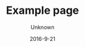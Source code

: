 ---
title: 'Example page'
description: 'This is an example of a page'
sections:
    -
        text: "# Example section page\n\nThis is an example of a section page\n\nThis right here is a \"Banner\" section"
        template: banner
        theme: dark
        color: '#222222'
        image: null
    -
        template: richTextSection
        text: "## And this one\n\n...is just a \"Rich Text\" section.\n\nYou can add an image too, if you like:\n\n![placeholder.png](/media/7d5d0b5c4f970ae5ce908b184fa636d3d42d1684/placeholder.png)"
    -
        template: buttons
        text: "## A few buttons, perhaps?\n\nThey're always handy"
        buttons:
            -
                text: 'Button 1'
                href: '#'
                target: _self
            -
                text: 'Button 2'
                target: _self
                href: '#'
            -
                text: 'Button 3'
                target: _self
                href: '#'
        links:
            -
                text: 'Links down here too'
                href: '#'
                target: _self
    -
        template: images
        text: "## Some images\n\nNobody likes to read anyway"
        images:
            - 7d5d0b5c4f970ae5ce908b184fa636d3d42d1684
            - 7d5d0b5c4f970ae5ce908b184fa636d3d42d1684
            - 7d5d0b5c4f970ae5ce908b184fa636d3d42d1684
footer: 66b4955a415d7291b33934bfa9a4425710d1ec62
meta:
    id: 0f72cf25e22e30900ab0b34f0259a326903db395
    parentId: ""
    language: en
date: '2016-9-21'
author: Unknown
permalink: /
layout: sectionPage
---